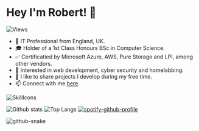 # Hey I'm Robert! 👋

![Views](https://komarev.com/ghpvc/?username=robsd)

- 💼 IT Professional from England, UK.
- 🎓 Holder of a 1st Class Honours BSc in Computer Science.
- ✅ Certificatied by Microsoft Azure, AWS, Pure Storage and LPI, among other vendors.
- 🔭 Interested in web development, cyber security and homelabbing.
- 🐙 I like to share projects I develop during my free time.
- 📫 Connect with me [here](https://robertd.uk).

![SkillIcons](https://skillicons.dev/icons?i=aws,ansible,apple,azure,bash,bootstrap,css,cloudflare,debian,discord,docker,firebase,flask,gcp,git,github,gmail,html,instagram,java,js,jquery,kali,linkedin,linux,md,mongodb,mysql,netlify,nginx,nodejs,notion,php,postman,powershell,py,raspberrypi,replit,twitter,ubuntu,vercel,vim,vscode,windows,wordpress)

![Github stats](https://github-readme-stats.vercel.app/api?username=robsd&theme=dark&line_height=20)
![Top Langs](https://github-readme-stats.vercel.app/api/top-langs/?username=robsd&layout=compact&theme=dark&hide_border=true)
[![spotify-github-profile](https://spotify-github-profile.kittinanx.com/api/view?uid=robstewartdixon&cover_image=true&theme=default&show_offline=false&background_color=121212&interchange=false&bar_color=53b14f&bar_color_cover=true)](https://spotify-github-profile.kittinanx.com/api/view?uid=robstewartdixon&redirect=true)

<picture>
  <source media="(prefers-color-scheme: dark)" srcset="https://raw.githubusercontent.com/robsd/robsd/output/github-contribution-grid-snake-dark.svg" />
  <source media="(prefers-color-scheme: light)" srcset="https://raw.githubusercontent.com/robsd/robsd/output/github-contribution-grid-snake.svg" />
  <img alt="github-snake" src="github-snake.svg" />
</picture>
